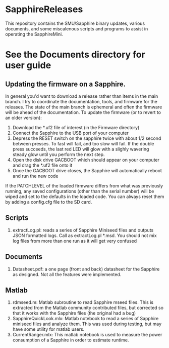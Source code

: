 # SapphireReleases
This repository contains the SMU/Sapphire binary updates, various documents, and some miscalenous scripts and programs to assist in operating the SapphireMini. 
# See the Documents directory for user guide
## Updating the firmware on a Sapphire.  
In general you'd want to download a release rather than items in the main branch.  I try to coordinate the documentation, tools, and firmware for the releases.  The state of the main branch is ephemeral and often the firmware will be ahead of the documentation.
To update the firmware (or to revert to an older version):
1. Download the *.uf2 file of interest (in the Firmware directory)
2. Connect the Sapphire to the USB port of your computer
3. Depress the RESET switch on the sapphire twice with about 1/2 second between presses.  To fast will fail, and too slow will fail.  If the double press succeeds, the last red LED will glow with a slighly wavering steady glow until you perform the next step.
4. Open the disk drive GACBOOT which should appear on your computer and drag the *.uf2 file onto it
5. Once the GACBOOT drive closes, the Sapphire will automatically reboot and run the new code

If the PATCHLEVEL of the loaded firmware differs from what was previously running, any saved configurations (other than the serial number) will be wiped and set to the defaults in the loaded code.  You can always reset them by adding a config.cfg file to the SD card.
## Scripts
1. extractLog.pl: reads a series of Sapphire Miniseed files and outputs JSON formatted logs.  Call as extractLog.pl *.msd.  You should not mix log files from more than one run as it will get very confused

## Documents
1. Datasheet.pdf: a one page (front and back) datasheet for the Sapphire as designed.  Not all the features were implemented.

## Matlab
1. rdmseed.m: Matlab subroutine to read Sapphire mseed files.  This is extracted from the Matlab community contributed files, but corrected so that it works with the Sapphire files (the original had a bug)
2. SapphireQuickLook.mlx: Matlab notebook to read a series of Sapphire miniseed files and analyze them.  This was used during testing, but may have some utility for matlab users.
3. CurrentRanger.mlx: This matlab notebook is used to measure the power consumption of a Sapphire in order to estimate runtime.

